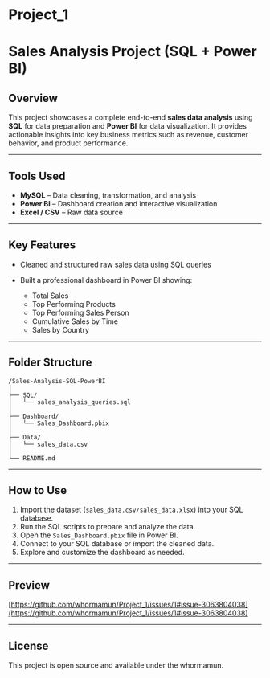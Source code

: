 # Project_1

# Sales Analysis Project (SQL + Power BI)

## Overview

This project showcases a complete end-to-end **sales data analysis** using **SQL** for data preparation and **Power BI** for data visualization. It provides actionable insights into key business metrics such as revenue, customer behavior, and product performance.

---

## Tools Used

* **MySQL** – Data cleaning, transformation, and analysis
* **Power BI** – Dashboard creation and interactive visualization
* **Excel / CSV** – Raw data source

---

## Key Features

* Cleaned and structured raw sales data using SQL queries
* Built a professional dashboard in Power BI showing:

  * Total Sales
  * Top Performing Products
  * Top Performing Sales Person
  * Cumulative Sales by Time
  * Sales by Country

---

## Folder Structure

```
/Sales-Analysis-SQL-PowerBI
│
├── SQL/
│   └── sales_analysis_queries.sql
│
├── Dashboard/
│   └── Sales_Dashboard.pbix
│
├── Data/
│   └── sales_data.csv
│
└── README.md
```

---

## How to Use

1. Import the dataset (`sales_data.csv/sales_data.xlsx`) into your SQL database.
2. Run the SQL scripts to prepare and analyze the data.
3. Open the `Sales_Dashboard.pbix` file in Power BI.
4. Connect to your SQL database or import the cleaned data.
5. Explore and customize the dashboard as needed.

---

## Preview

[https://github.com/whormamun/Project_1/issues/1#issue-3063804038](https://github.com/whormamun/Project_1/issues/1#issue-3063804038)

---

## License

This project is open source and available under the whormamun.
